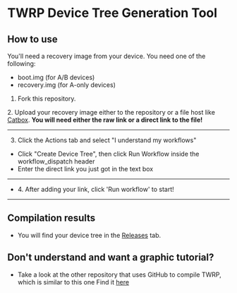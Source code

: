 # TWRP Device Tree Generation Tool
## How to use
You'll need a recovery image from your device. You need one of the following:
- boot.img (for A/B devices)
- recovery.img (for A-only devices)

1. Fork this repository.

​2. Upload your recovery image either to the repository or a file host like [Catbox](https://catbox.moe). **You will need either the raw link or a direct link to the file!**

-----

3. Click the Actions tab and select "I understand my workflows"  
- Click "Create Device Tree", then click Run Workflow inside the workflow_dispatch header
- Enter the direct link you just got in the text box

-----

- ​​4. After adding your link, click 'Run workflow' to start!

-----
## Compilation results
- You will find your device tree in the [Releases](../../releases) tab.

## Don't understand and want a graphic tutorial?
- Take a look at the other repository that uses GitHub to compile TWRP, which is similar to this one
Find it [here](https://github.com/Xpsoted/Action-Recovery-builder/blob/main/README.md)
